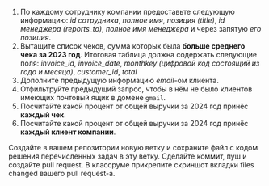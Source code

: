 1. По каждому сотруднику компании предоставьте следующую информацию: *id сотрудника*, *полное имя*, *позиция (title)*, *id менеджера (reports_to)*, *полное имя менеджера*  и через запятую *его позиция*.
2. Вытащите список чеков, сумма которых была **больше среднего чека за 2023 год**. Итоговая таблица должна содержать следующие поля: *invoice_id*, *invoice_date*, *monthkey (цифровой код состоящий из года и месяца)*, *customer_id*, *total*
3. Дополните предыдущую информацию *email*-ом клиента.
4. Отфильтруйте предыдущий запрос, чтобы в нём не было клиентов имеющих почтовый ящик в домене `gmail`.
5. Посчитайте какой процент от общей выручки за 2024 год принёс **каждый чек**.
6. Посчитайте какой процент от общей выручки за 2024 год принёс **каждый клиент компании**.

Создайте в вашем репозитории новую ветку и сохраните файл с кодом решения перечисленных задач в эту ветку.
Сделайте коммит, пуш и создайте pull request. В классруме прикрепите скриншот вкладки files changed вашего pull request-а.